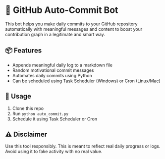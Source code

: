 # 🤖 GitHub Auto-Commit Bot  
 
This bot helps you make daily commits to your GitHub repository automatically with meaningful messages and content to boost your contribution graph in a legitimate and smart way.

## 📦 Features 
- Appends meaningful daily log to a markdown file
- Random motivational commit messages
- Automates daily commits using Python
- Can be scheduled using Task Scheduler (Windows) or Cron (Linux/Mac)

## 🚀 Usage

1. Clone this repo
2. Run `python auto_commit.py`
3. Schedule it using Task Scheduler or Cron

## ⚠️ Disclaimer
Use this tool responsibly. This is meant to reflect real daily progress or logs. Avoid using it to fake activity with no real value.
